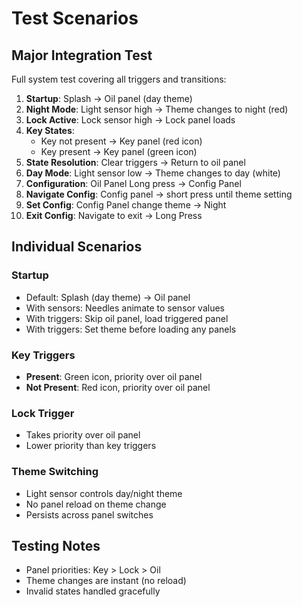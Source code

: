 # Test Scenarios

## Major Integration Test

Full system test covering all triggers and transitions:

1. **Startup**: Splash → Oil panel (day theme)
2. **Night Mode**: Light sensor high → Theme changes to night (red)
3. **Lock Active**: Lock sensor high → Lock panel loads
4. **Key States**: 
   - Key not present → Key panel (red icon)
   - Key present → Key panel (green icon)
5. **State Resolution**: Clear triggers → Return to oil panel
6. **Day Mode**: Light sensor low → Theme changes to day (white)
7. **Configuration**: Oil Panel Long press → Config Panel
8. **Navigate Config**: Config panel → short press until theme setting
9. **Set Config**: Config Panel change theme → Night
10. **Exit Config**: Navigate to exit → Long Press

## Individual Scenarios

### Startup
- Default: Splash (day theme) → Oil panel
- With sensors: Needles animate to sensor values
- With triggers: Skip oil panel, load triggered panel
- With triggers: Set theme before loading any panels

### Key Triggers
- **Present**: Green icon, priority over oil panel
- **Not Present**: Red icon, priority over oil panel

### Lock Trigger
- Takes priority over oil panel
- Lower priority than key triggers

### Theme Switching
- Light sensor controls day/night theme
- No panel reload on theme change
- Persists across panel switches

## Testing Notes
- Panel priorities: Key > Lock > Oil
- Theme changes are instant (no reload)
- Invalid states handled gracefully